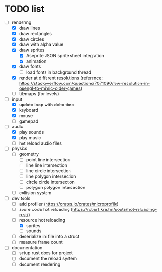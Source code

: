 # TODO list

- [ ] rendering
  - [x] draw lines
  - [x] draw rectangles
  - [x] draw circles
  - [x] draw with alpha value
  - [x] draw sprites
    - [x] Aseprite JSON sprite sheet integration
    - [x] animation
  - [x] draw fonts
    - [ ] load fonts in background thread
  - [x] render at different resolutions (reference: https://stackoverflow.com/questions/7071090/low-resolution-in-opengl-to-mimic-older-games)
  - [ ] tilemaps (for levels)

- [ ] input
  - [x] update loop with delta time
  - [x] keyboard
  - [x] mouse
  - [ ] gamepad

- [ ] audio
  - [x] play sounds
  - [x] play music
  - [ ] hot reload audio files

- [ ] physics
  - [ ] geometry
    - [ ] point line intersection
    - [ ] line line intersection
    - [ ] line circle intersection
    - [ ] line polygon intersection
    - [ ] circle circle intersection
    - [ ] polygon polygon intersection
  - [ ] collision system

- [ ] dev tools
  - [ ] add profiler (https://crates.io/crates/microprofile)
  - [ ] soure code hot reloading (https://robert.kra.hn/posts/hot-reloading-rust/)
  - [ ] resource hot reloading
    - [x] sprites
    - [ ] sounds
  - [ ] deserialize ini file into a struct
  - [ ] measure frame count

- [ ] documentation
  - [ ] setup rust docs for project
  - [ ] document the reload system
  - [ ] document rendering
